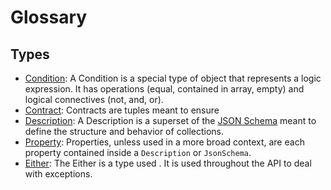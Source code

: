 # Glossary

## Types

- [Condition](/aeria/condition): A Condition is a special type of object that represents a logic expression. It has operations (equal, contained in array, empty) and logical connectives (not, and, or).
- [Contract](/aeria/contracts): Contracts are tuples meant to ensure
- [Description](/aeria/description): A Description is a superset of the [JSON Schema](https://json-schema.org/) meant to define the structure and behavior of collections.
- [Property](/aeria/property): Properties, unless used in a more broad context, are each property contained inside a `Description` or `JsonSchema`.
- [Either](/aeria/either): The Either is a type used . It is used throughout the API to deal with exceptions.
